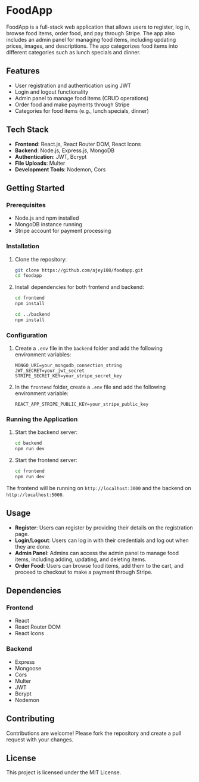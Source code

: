 # FoodApp

FoodApp is a full-stack web application that allows users to register, log in, browse food items, order food, and pay through Stripe. The app also includes an admin panel for managing food items, including updating prices, images, and descriptions. The app categorizes food items into different categories such as lunch specials and dinner.

## Features

- User registration and authentication using JWT
- Login and logout functionality
- Admin panel to manage food items (CRUD operations)
- Order food and make payments through Stripe
- Categories for food items (e.g., lunch specials, dinner)

## Tech Stack

- **Frontend**: React.js, React Router DOM, React Icons
- **Backend**: Node.js, Express.js, MongoDB
- **Authentication**: JWT, Bcrypt
- **File Uploads**: Multer
- **Development Tools**: Nodemon, Cors

## Getting Started

### Prerequisites

- Node.js and npm installed
- MongoDB instance running
- Stripe account for payment processing

### Installation

1. Clone the repository:

    ```bash
    git clone https://github.com/ajey108/foodapp.git
    cd foodapp
    ```

2. Install dependencies for both frontend and backend:

    ```bash
    cd frontend
    npm install

    cd ../backend
    npm install
    ```

### Configuration

1. Create a `.env` file in the `backend` folder and add the following environment variables:

    ```env
    MONGO_URI=your_mongodb_connection_string
    JWT_SECRET=your_jwt_secret
    STRIPE_SECRET_KEY=your_stripe_secret_key
    ```

2. In the `frontend` folder, create a `.env` file and add the following environment variable:

    ```env
    REACT_APP_STRIPE_PUBLIC_KEY=your_stripe_public_key
    ```

### Running the Application

1. Start the backend server:

    ```bash
    cd backend
    npm run dev
    ```

2. Start the frontend server:

    ```bash
    cd frontend
    npm run dev
    ```

The frontend will be running on `http://localhost:3000` and the backend on `http://localhost:5000`.

## Usage

- **Register**: Users can register by providing their details on the registration page.
- **Login/Logout**: Users can log in with their credentials and log out when they are done.
- **Admin Panel**: Admins can access the admin panel to manage food items, including adding, updating, and deleting items.
- **Order Food**: Users can browse food items, add them to the cart, and proceed to checkout to make a payment through Stripe.

## Dependencies

### Frontend

- React
- React Router DOM
- React Icons

### Backend

- Express
- Mongoose
- Cors
- Multer
- JWT
- Bcrypt
- Nodemon

## Contributing

Contributions are welcome! Please fork the repository and create a pull request with your changes.

## License

This project is licensed under the MIT License.
